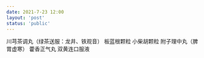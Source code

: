```yaml
---
date: 2021-7-23 12:00
layout: 'post'
status: 'public'
---
```


川芎茶调丸（绿茶送服：龙井、铁观音）
板蓝根颗粒
小柴胡颗粒
附子理中丸（脾胃虚寒）
藿香正气丸
双黄连口服液